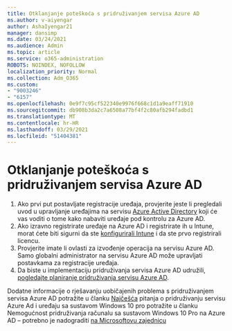 ```yaml
---
title: Otklanjanje poteškoća s pridruživanjem servisa Azure AD
ms.author: v-aiyengar
author: AshaIyengar21
manager: dansimp
ms.date: 03/24/2021
ms.audience: Admin
ms.topic: article
ms.service: o365-administration
ROBOTS: NOINDEX, NOFOLLOW
localization_priority: Normal
ms.collection: Adm_O365
ms.custom:
- "9003246"
- "6157"
ms.openlocfilehash: 0e9f7c95cf522340e9976f668c1d1a9eaff71910
ms.sourcegitcommit: db908b3da2c7a6508a77bf4f2c80afb294fadbd1
ms.translationtype: MT
ms.contentlocale: hr-HR
ms.lasthandoff: 03/29/2021
ms.locfileid: "51404381"
---
```

# <a name="troubleshoot-azure-ad-join-issues"></a>Otklanjanje poteškoća s pridruživanjem servisa Azure AD

1. Ako prvi put postavljate registracije uređaja, provjerite jeste li pregledali uvod u upravljanje uređajima na servisu [Azure Active Directory](https://docs.microsoft.com/azure/active-directory/devices/overview) koji će vas voditi o tome kako nabaviti uređaje pod kontrolu za Azure AD. 
1. Ako izravno registrirate uređaje na Azure AD i registrirate ih u Intune, morat [](https://docs.microsoft.com/mem/intune/fundamentals/licenses-assign) ćete biti sigurni da ste [konfigurirali Intune](https://docs.microsoft.com/mem/intune/enrollment/device-enrollment) i da ste prvo registrirali licencu.
1. Provjerite imate li ovlasti za izvođenje operacija na servisu Azure AD. Samo globalni administrator na servisu Azure AD može upravljati postavkama za registracije uređaja.
1. Da biste u implementaciju pridruživanja servisa Azure AD udružili, [pogledajte planiranje pridruživanja servisu Azure AD](https://docs.microsoft.com/azure/active-directory/devices/azureadjoin-plan).

Dodatne informacije o rješavanju uobičajenih problema s pridruživanjem servisa Azure AD potražite u članku [Najčešća](https://docs.microsoft.com/azure/active-directory/devices/faq#azure-ad-join-faq) pitanja o pridruživanju servisu Azure Ad i uređaju sa sustavom Windows 10 pro potražite u članku Nemogućnost pridruživanja računalu sa sustavom Windows 10 Pro na Azure AD – potrebno je nadograditi [na Microsoftovu zajednicu](https://answers.microsoft.com/en-us/msoffice/forum/msoffice_install-mso_win10-mso_365hp/unable-to-join-windows-10-pro-machine-to-azure-ad/abb1ca7d-b317-45ec-a628-e1c10eae2900)
